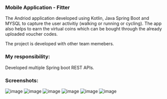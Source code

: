 ### Mobile Application - Fitter

The Andriod application developed using Kotlin, Java Spring Boot and MYSQL to capture the user activitiy (walking or running or cycling). The app also helps to earn the virtual coins which can be bought through the already uploaded voucher codes.

The project is developed with other team memebers. 

### My responsibility:
Developed multiple Spring boot REST APIs.

### Screenshots:

![image](https://user-images.githubusercontent.com/59464659/164519637-86490c3b-da4e-48d7-818b-ccc09c95abf8.png)
![image](https://user-images.githubusercontent.com/59464659/164521625-2cd689a0-a023-44d2-80c5-25f1ad0190fb.png)
![image](https://user-images.githubusercontent.com/59464659/164519900-6c2d9acd-9f56-400a-b8c0-dbe19bfceff7.png)
![image](https://user-images.githubusercontent.com/59464659/164519960-581c5e32-eab8-4002-bbed-a6967060340d.png)
![image](https://user-images.githubusercontent.com/59464659/164520010-7c0aeecb-789a-4a02-9fce-3a3907304991.png)
![image](https://user-images.githubusercontent.com/59464659/164520033-110569dc-bb23-47c3-beb6-605efe0d58d0.png)

